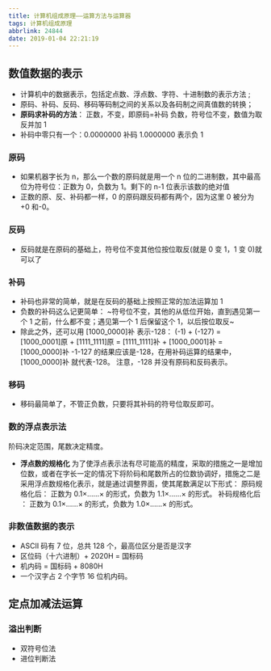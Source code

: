 ```yaml
---
title: 计算机组成原理——运算方法与运算器
tags: 计算机组成原理
abbrlink: 24844
date: 2019-01-04 22:21:19
---
```


## 数值数据的表示

- 计算机中的数据表示，包括定点数、浮点数、字符、十进制数的表示方法 ;
- 原码、补码、反码、移码等码制之间的关系以及各码制之间真值数的转换；
- **原码求补码的方法**：
  正数，不变，即原码=补码
  负数，符号位不变，数值为取反并加 1
- 补码中零只有一个：0.0000000 补码 1.0000000 表示负 1

<!-- more -->

### 原码

- 如果机器字长为 n，那么一个数的原码就是用一个 n 位的二进制数，其中最高位为符号位：正数为 0，负数为 1。剩下的 n-1 位表示该数的绝对值
- 正数的原、反、补码都一样，0 的原码跟反码都有两个，因为这里 0 被分为+0 和-0。

### 反码

- 反码就是在原码的基础上，符号位不变其他位按位取反(就是 0 变 1，1 变 0)就可以了

### 补码

- 补码也非常的简单，就是在反码的基础上按照正常的加法运算加 1
- 负数的补码这么记更简单： ~符号位不变，其他的从低位开始，直到遇见第一个 1 之前，什么都不变；遇见第一个 1 后保留这个 1，以后按位取反~
- 除此之外，还可以用 [1000_0000]补 表示-128：
  (-1) + (-127) = [1000_0001]原 + [1111_1111]原 = [1111_1111]补 + [1000_0001]补 = [1000_0000]补
  -1-127 的结果应该是-128，在用补码运算的结果中， [1000_0000]补 就代表-128。
  注意，-128 并没有原码和反码表示。

### 移码

- 移码最简单了，不管正负数，只要将其补码的符号位取反即可。

### 数的浮点表示法

阶码决定范围，尾数决定精度。

- **浮点数的规格化**
  为了使浮点表示法有尽可能高的精度，采取的措施之一是增加位数，或者在字长一定的情况下将阶码和尾数所占的位数协调好，措施之二是采用浮点数规格化表示，就是通过调整界面，使其尾数满足以下形式：
  原码规格化后： 正数为 0.1×……× 的形式，负数为 1.1×……× 的形式。
  补码规格化后 ： 正数为 0.1×……× 的形式，负数为 1.0×……× 的形式。

### 非数值数据的表示

- ASCII 码有 7 位，总共 128 个，最高位区分是否是汉字
- 区位码（十六进制）+ 2020H = 国标码
- 机内码 = 国标码 + 8080H
- 一个汉字占 2 个字节 16 位机内码。

## 定点加减法运算

### 溢出判断

- 双符号位法
- 进位判断法
